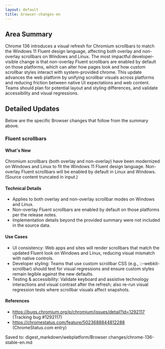 ```yaml
---
layout: default
title: browser-changes-en
---
```


## Area Summary

Chrome 136 introduces a visual refresh for Chromium scrollbars to match the Windows 11 Fluent design language, affecting both overlay and non-overlay scrollbars on Windows and Linux. The most impactful developer-visible change is that non-overlay Fluent scrollbars are enabled by default on those platforms, which can alter how pages look and how custom scrollbar styles interact with system-provided chrome. This update advances the web platform by unifying scrollbar visuals across platforms and reducing friction between native UI expectations and web content. Teams should plan for potential layout and styling differences, and validate accessibility and visual regressions.

## Detailed Updates

Below are the specific Browser changes that follow from the summary above.

### Fluent scrollbars

#### What's New
Chromium scrollbars (both overlay and non-overlay) have been modernized on Windows and Linux to fit the Windows 11 Fluent design language. Non-overlay Fluent scrollbars will be enabled by default in Linux and Windows. (Source content truncated in input.)

#### Technical Details
- Applies to both overlay and non-overlay scrollbar modes on Windows and Linux.
- Non-overlay Fluent scrollbars are enabled by default on those platforms per the release notes.
- Implementation details beyond the provided summary were not included in the source data.

#### Use Cases
- UI consistency: Web apps and sites will render scrollbars that match the updated Fluent look on Windows and Linux, reducing visual mismatch with native controls.
- Developer styling: Teams that use custom scrollbar CSS (e.g., ::-webkit-scrollbar) should test for visual regressions and ensure custom styles remain legible against the new defaults.
- Testing & accessibility: Validate keyboard and assistive technology interactions and visual contrast after the refresh; also re-run visual regression tests where scrollbar visuals affect snapshots.

#### References
- https://bugs.chromium.org/p/chromium/issues/detail?id=1292117 (Tracking bug #1292117)  
- https://chromestatus.com/feature/5023688844812288 (ChromeStatus.com entry)

Saved to: digest_markdown/webplatform/Browser changes/chrome-136-stable-en.md
